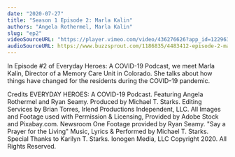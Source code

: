 ```yaml
---
date: "2020-07-27"
title: "Season 1 Episode 2: Marla Kalin"
authors: "Angela Rothermel, Marla Kalin"
slug: "ep2"
videoSourceURL: "https://player.vimeo.com/video/436276626?app_id=122963"
audioSourceURL: https://www.buzzsprout.com/1186835/4483412-episode-2-marla-kalin.mp3
---
```


In Episode #2 of Everyday Heroes: A COVID-19 Podcast, we meet Marla Kalin, Director of a Memory Care Unit in Colorado. She talks about how things have changed for the residents during the COVID-19 pandemic.

Credits
EVERYDAY HEROES: A COVID-19 Podcast. Featuring Angela Rothermel and Ryan Seamy. Produced by Michael T. Starks. Editing Services by Brian Torres, Irlend Productions Independent, LLC. All Images and Footage used with Permission & Licensing, Provided by Adobe Stock and Pixabay.com. Newsroom One Footage provided by Ryan Seamy. "Say a Prayer for the Living" Music, Lyrics & Performed by Michael T. Starks. Special Thanks to Karilyn T. Starks. Ionogen Media, LLC Copyright 2020. All Rights Reserved.
